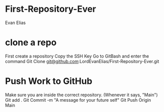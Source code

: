# First-Repository-Ever
Evan Elias
# clone a repo
First create a repository
Copy the SSH Key
Go to GitBash and enter the command Git Clone git@github.com:LordEvanElias/First-Repository-Ever.git

# Push Work to GitHub
Make sure you are inside the correct repository. (Whenever it says, "Main")
Git add .
Git Commit -m "A message for your future self"
Git Push Origin Main
